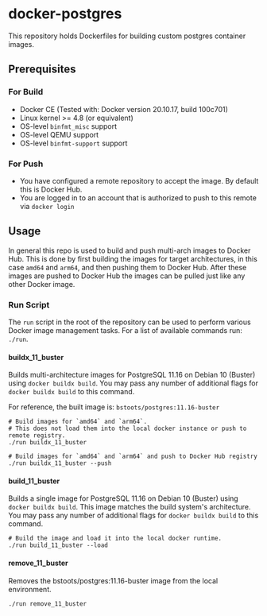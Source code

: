 # docker-postgres

This repository holds Dockerfiles for building custom postgres container images.

## Prerequisites

### For Build

* Docker CE (Tested with: Docker version 20.10.17, build 100c701)
* Linux kernel >= 4.8 (or equivalent)
* OS-level `binfmt_misc` support
* OS-level QEMU support
* OS-level `binfmt-support` support

### For Push

* You have configured a remote repository to accept the image. By default this is Docker Hub.
* You are logged in to an account that is authorized to push to this remote via `docker login`

## Usage

In general this repo is used to build and push multi-arch images to Docker Hub. This is done by first building the images for target architectures, in this case `amd64` and `arm64`, and then pushing them to Docker Hub. After these images are pushed to Docker Hub the images can be pulled just like any other Docker image.

### Run Script

The `run` script in the root of the repository can be used to perform various Docker image management tasks. For a list of available commands run: `./run`.

#### buildx_11_buster

Builds multi-architecture images for PostgreSQL 11.16 on Debian 10 (Buster) using `docker buildx build`. You may pass any number of additional flags for `docker buildx build` to this command.

For reference, the built image is: `bstoots/postgres:11.16-buster`

```
# Build images for `amd64` and `arm64`.
# This does not load them into the local docker instance or push to remote registry.
./run buildx_11_buster
```

```
# Build images for `amd64` and `arm64` and push to Docker Hub registry
./run buildx_11_buster --push
```

#### build_11_buster

Builds a single image for PostgreSQL 11.16 on Debian 10 (Buster) using `docker buildx build`. This image matches the build system's architecture. You may pass any number of additional flags for `docker buildx build` to this command.

```
# Build the image and load it into the local docker runtime.
./run build_11_buster --load
```

#### remove_11_buster

Removes the bstoots/postgres:11.16-buster image from the local environment. 

```
./run remove_11_buster
```
